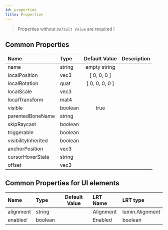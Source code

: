 ```yaml
---
id: properties
title: Properties
---
```


> Properties without _`Default Value`_ are required !

## Common Properties

| Name      | Type    | Default Value  | Description |
| :-------- | :------ | :------------: | ----------- |
| name      | string  |  empty string  |  |
| localPosition  | vec3 |  [ 0, 0, 0 ]   |  |
| localRotation  | quat | [ 0, 0, 0, 0 ] |  |
| localScale     | vec3 | |  |
| localTransform | mat4 | |  |
| visible   | boolean |  true  |  |
| parentedBoneName | string | | |
| skipRaycast | boolean | | |
| triggerable | boolean | | |
| visibilityInherited | boolean | | |
| anchorPosition | vec3 | | |
| cursorHoverState | string | | |
| offset | vec3 | | |

## Common Properties for UI elements

| Name      | Type    | Default Value | LRT Name  | LRT type        |
| :-------- | :------ | :-----------: | :-------- | :-------------- |
| alignment | string  |               | Alignment | lumin.Alignment |
| enabled   | boolean |               | Enabled   | boolean         |
